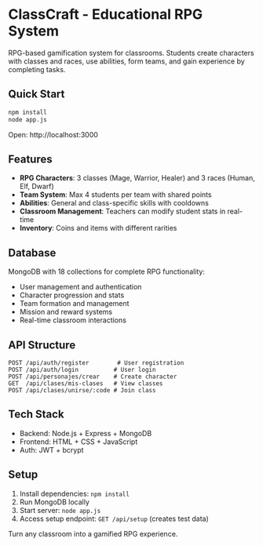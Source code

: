 # ClassCraft - Educational RPG System

RPG-based gamification system for classrooms. Students create characters with classes and races, use abilities, form teams, and gain experience by completing tasks.

## Quick Start

```bash
npm install
node app.js
```

Open: http://localhost:3000

## Features

- **RPG Characters**: 3 classes (Mage, Warrior, Healer) and 3 races (Human, Elf, Dwarf)
- **Team System**: Max 4 students per team with shared points
- **Abilities**: General and class-specific skills with cooldowns
- **Classroom Management**: Teachers can modify student stats in real-time
- **Inventory**: Coins and items with different rarities

## Database

MongoDB with 18 collections for complete RPG functionality:
- User management and authentication
- Character progression and stats
- Team formation and management
- Mission and reward systems
- Real-time classroom interactions

## API Structure

```
POST /api/auth/register        # User registration
POST /api/auth/login          # User login
POST /api/personajes/crear    # Create character
GET  /api/clases/mis-clases   # View classes
POST /api/clases/unirse/:code # Join class
```

## Tech Stack

- Backend: Node.js + Express + MongoDB
- Frontend: HTML + CSS + JavaScript
- Auth: JWT + bcrypt

## Setup

1. Install dependencies: `npm install`
2. Run MongoDB locally
3. Start server: `node app.js`
4. Access setup endpoint: `GET /api/setup` (creates test data)

Turn any classroom into a gamified RPG experience.
